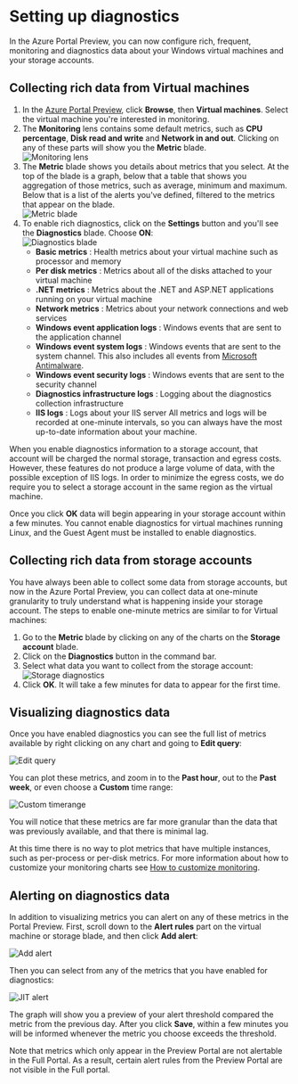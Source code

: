 <properties title="" pageTitle="How to use diagnostics" description="Learn how to set up diagnostics for your resources in Azure." authors="stepsic-microsoft-com" manager="kamrani" editor="" services="application-insights" documentationCenter="" metaKeywords=""/>

<tags ms.service="application-insights" ms.workload="tbd" ms.tgt_pltfrm="ibiza" ms.devlang="na" ms.topic="article" ms.date="2014-11-04" ms.author="stepsic" />

# Setting up diagnostics

In the Azure Portal Preview, you can now configure rich, frequent, monitoring and diagnostics data about your Windows virtual machines and your storage accounts.

## Collecting rich data from Virtual machines
1. In the [Azure Portal Preview](https://portal.azure.com/), click **Browse**, then **Virtual machines**. Select the virtual machine you're interested in monitoring.
2. The **Monitoring** lens contains some default metrics, such as **CPU percentage**, **Disk read and write** and **Network in and out**. Clicking on any of these parts will show you the **Metric** blade.  
    ![Monitoring lens](./media/insights-how-to-use-diagnostics/Insights_VMMonitoringLens.png)
3. The **Metric** blade shows you details about metrics that you select. At the top of the blade is a graph, below that a table that shows you aggregation of those metrics, such as average, minimum and maximum. Below that is a list of the alerts you've defined, filtered to the metrics that appear on the blade.  
    ![Metric blade](./media/insights-how-to-use-diagnostics/Insights_VMMetricBlade.png)
4. To enable rich diagnostics, click on the **Settings** button and you'll see the **Diagnostics** blade. Choose **ON**:  
    ![Diagnostics blade](./media/insights-how-to-use-diagnostics/Insights_VMDiagnosticsBlade.png)
    - **Basic metrics** : Health metrics about your virtual machine such as processor and memory 
    - **Per disk metrics** : Metrics about all of the disks attached to your virtual machine
    - **.NET metrics** : Metrics about the .NET and ASP.NET applications running on your virtual machine
    - **Network metrics** : Metrics about your network connections and web services
    - **Windows event application logs** : Windows events that are sent to the application channel
    - **Windows event system logs** : Windows events that are sent to the system channel. This also includes all events from [Microsoft Antimalware](http://go.microsoft.com/fwlink/?LinkID=404171&clcid=0x409). 
    - **Windows event security logs** : Windows events that are sent to the security channel
    - **Diagnostics infrastructure logs** : Logging about the diagnostics collection infrastructure
    - **IIS logs** : Logs about your IIS server
    All metrics and logs will be recorded at one-minute intervals, so you can always have the most up-to-date information about your machine.

When you enable diagnostics information to a storage account, that account will be charged the normal storage, transaction and egress costs. However, these features do not produce a large volume of data, with the possible exception of IIS logs. In order to minimize the egress costs, we do require you to select a storage account in the same region as the virtual machine.

Once you click **OK** data will begin appearing in your storage account within a few minutes. You cannot enable diagnostics for virtual machines running Linux, and the Guest Agent must be installed to enable diagnostics.

## Collecting rich data from storage accounts

You have always been able to collect some data from storage accounts, but now in the Azure Portal Preview, you can collect data at one-minute granularity to truly understand what is happening inside your storage account. The steps to enable one-minute metrics are similar to for Virtual machines:

1. Go to the **Metric** blade by clicking on any of the charts on the **Storage account** blade.
2. Click on the **Diagnostics** button in the command bar.
3. Select what data you want to collect from the storage account:  
    ![Storage diagnostics](./media/insights-how-to-use-diagnostics/Insights_StorageDiagnostics.png)
4. Click **OK**. It will take a few minutes for data to appear for the first time.

## Visualizing diagnostics data 

Once you have enabled diagnostics you can see the full list of metrics available by right clicking on any chart and going to **Edit query**:

![Edit query](./media/insights-how-to-use-diagnostics/Insights_VMEditQuery.png)

You can plot these metrics, and zoom in to the **Past hour**, out to the **Past week**, or even choose a **Custom** time range:
 
![Custom timerange](./media/insights-how-to-use-diagnostics/Insights_VMCustomTime.png)

You will notice that these metrics are far more granular than the data that was previously available, and that there is minimal lag.

At this time there is no way to plot metrics that have multiple instances, such as per-process or per-disk metrics. For more information about how to customize your monitoring charts see [How to customize monitoring](http://go.microsoft.com/fwlink/?LinkID=394523&clcid=0x409).

## Alerting on diagnostics data

In addition to visualizing metrics you can alert on any of these metrics in the Portal Preview. First, scroll down to the **Alert rules** part on the virtual machine or storage blade, and then click **Add alert**:

![Add alert](./media/insights-how-to-use-diagnostics/Insights_VMAlerts.png)

Then you can select from any of the metrics that you have enabled for diagnostics:

![JIT alert](./media/insights-how-to-use-diagnostics/Insights_VMJITAlert.png)

The graph will show you a preview of your alert threshold compared the metric from the previous day. After you click **Save**, within a few minutes you will be informed whenever the metric you choose exceeds the threshold. 

Note that metrics which only appear in the Preview Portal are not alertable in the Full Portal. As a result, certain alert rules from the Preview Portal are not visible in the Full portal.